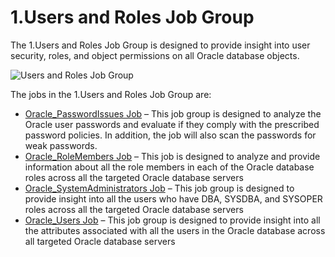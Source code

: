 # 1.Users and Roles Job Group

The 1.Users and Roles Job Group is designed to provide insight into user security, roles, and object
permissions on all Oracle database objects.

![Users and Roles Job Group](/img/product_docs/accessanalyzer/12.0/solutions/databases/oracle/usersroles/jobgroup19.webp)

The jobs in the 1.Users and Roles Job Group are:

- [Oracle_PasswordIssues Job](/docs/accessanalyzer/12.0/solutions/databases/oracle/usersroles/oracle_passwordissues.md) – This job group is designed to analyze the
  Oracle user passwords and evaluate if they comply with the prescribed password policies. In
  addition, the job will also scan the passwords for weak passwords.
- [Oracle_RoleMembers Job](/docs/accessanalyzer/12.0/solutions/databases/oracle/usersroles/oracle_rolemembers.md) – This job is designed to analyze and provide
  information about all the role members in each of the Oracle database roles across all the
  targeted Oracle database servers
- [Oracle_SystemAdministrators Job](/docs/accessanalyzer/12.0/solutions/databases/oracle/usersroles/oracle_systemadministrators.md) – This job group is designed to
  provide insight into all the users who have DBA, SYSDBA, and SYSOPER roles across all the targeted
  Oracle database servers
- [Oracle_Users Job](/docs/accessanalyzer/12.0/solutions/databases/oracle/usersroles/oracle_users.md) – This job group is designed to provide insight into all the
  attributes associated with all the users in the Oracle database across all targeted Oracle
  database servers
